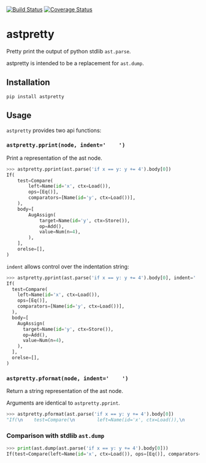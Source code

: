 [![Build Status](https://travis-ci.org/asottile/astpretty.svg?branch=master)](https://travis-ci.org/asottile/astpretty)
[![Coverage Status](https://coveralls.io/repos/github/asottile/astpretty/badge.svg?branch=master)](https://coveralls.io/github/asottile/astpretty?branch=master)

astpretty
=========

Pretty print the output of python stdlib `ast.parse`.

astpretty is intended to be a replacement for `ast.dump`.

## Installation

`pip install astpretty`


## Usage

`astpretty` provides two api functions:


### `astpretty.pprint(node, indent='    ')`

Print a representation of the ast node.

```python
>>> astpretty.pprint(ast.parse('if x == y: y += 4').body[0])
If(
    test=Compare(
        left=Name(id='x', ctx=Load()),
        ops=[Eq()],
        comparators=[Name(id='y', ctx=Load())],
    ),
    body=[
        AugAssign(
            target=Name(id='y', ctx=Store()),
            op=Add(),
            value=Num(n=4),
        ),
    ],
    orelse=[],
)
```

`indent` allows control over the indentation string:

```python
>>> astpretty.pprint(ast.parse('if x == y: y += 4').body[0], indent='  ')
If(
  test=Compare(
    left=Name(id='x', ctx=Load()),
    ops=[Eq()],
    comparators=[Name(id='y', ctx=Load())],
  ),
  body=[
    AugAssign(
      target=Name(id='y', ctx=Store()),
      op=Add(),
      value=Num(n=4),
    ),
  ],
  orelse=[],
)
```


### `astpretty.pformat(node, indent='    ')`

Return a string representation of the ast node.

Arguments are identical to `astpretty.pprint`.

```python
>>> astpretty.pformat(ast.parse('if x == y: y += 4').body[0])
"If(\n    test=Compare(\n        left=Name(id='x', ctx=Load()),\n        ops=[Eq()],\n        comparators=[Name(id='y', ctx=Load())],\n    ),\n    body=[\n        AugAssign(\n            target=Name(id='y', ctx=Store()),\n            op=Add(),\n            value=Num(n=4),\n        ),\n    ],\n    orelse=[],\n)"
```

### Comparison with stdlib `ast.dump`

```python
>>> print(ast.dump(ast.parse('if x == y: y += 4').body[0]))
If(test=Compare(left=Name(id='x', ctx=Load()), ops=[Eq()], comparators=[Name(id='y', ctx=Load())]), body=[AugAssign(target=Name(id='y', ctx=Store()), op=Add(), value=Num(n=4))], orelse=[])
```

